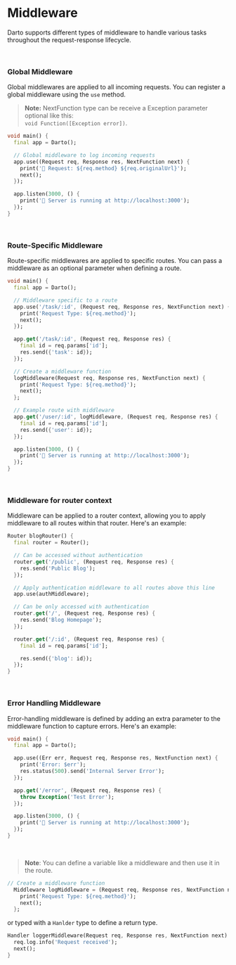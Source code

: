 # Middleware

Darto supports different types of middleware to handle various tasks throughout the request-response lifecycle.

<br />

### Global Middleware

Global middlewares are applied to all incoming requests. You can register a global middleware using the `use` method.

> **Note:** NextFunction type can be receive a Exception parameter optional like this:<br/>`void Function([Exception error])`.

```dart
void main() {
  final app = Darto();

  // Global middleware to log incoming requests
  app.use((Request req, Response res, NextFunction next) {
    print('📝 Request: ${req.method} ${req.originalUrl}');
    next();
  });

  app.listen(3000, () {
    print('🔹 Server is running at http://localhost:3000');
  });
}
```

<br />

### Route-Specific Middleware

Route-specific middlewares are applied to specific routes. You can pass a middleware as an optional parameter when defining a route.

```dart
void main() {
  final app = Darto();

  // Middleware specific to a route
  app.use('/task/:id', (Request req, Response res, NextFunction next) {
    print('Request Type: ${req.method}');
    next();
  });

  app.get('/task/:id', (Request req, Response res) {
    final id = req.params['id'];
    res.send({'task': id});
  });

  // Create a middleware function
  logMiddleware(Request req, Response res, NextFunction next) {
    print('Request Type: ${req.method}');
    next();
  };

  // Example route with middleware
  app.get('/user/:id', logMiddleware, (Request req, Response res) {
    final id = req.params['id'];
    res.send({'user': id});
  });

  app.listen(3000, () {
    print('🔹 Server is running at http://localhost:3000');
  });
}
```

<br />

### Middleware for router context

Middleware can be applied to a router context, allowing you to apply middleware to all routes within that router. Here's an example:

```dart
Router blogRouter() {
  final router = Router();

  // Can be accessed without authentication
  router.get('/public', (Request req, Response res) {
    res.send('Public Blog');
  });

  // Apply authentication middleware to all routes above this line
  app.use(authMiddleware);

  // Can be only accessed with authentication
  router.get('/', (Request req, Response res) {
    res.send('Blog Homepage');
  });

  router.get('/:id', (Request req, Response res) {
    final id = req.params['id'];

    res.send({'blog': id});
  });
}
```

<br />

### Error Handling Middleware

Error-handling middleware is defined by adding an extra parameter to the middleware function to capture errors. Here's an example:

```dart
void main() {
  final app = Darto();

  app.use((Err err, Request req, Response res, NextFunction next) {
    print('Error: $err');
    res.status(500).send('Internal Server Error');
  });

  app.get('/error', (Request req, Response res) {
    throw Exception('Test Error');
  });

  app.listen(3000, () {
    print('🔹 Server is running at http://localhost:3000');
  });
}
```

<br />

> **Note**: You can define a variable like a middleware and then use it in the route.

```dart
// Create a middleware function
  Middleware logMiddleware = (Request req, Response res, NextFunction next) {
    print('Request Type: ${req.method}');
    next();
  };
```

or typed with a `Hanlder` type to define a return type.

```dart
Handler loggerMiddleware(Request req, Response res, NextFunction next) {
  req.log.info('Request received');
  next();
}
```
